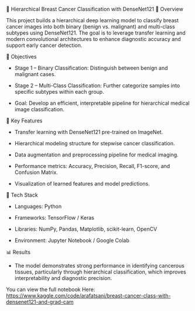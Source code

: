 🧠 Hierarchical Breast Cancer Classification with DenseNet121
📘 Overview

This project builds a hierarchical deep learning model to classify breast cancer images into both binary (benign vs. malignant) and multi-class subtypes using DenseNet121. The goal is to leverage transfer learning and modern convolutional architectures to enhance diagnostic accuracy and support early cancer detection.

🎯 Objectives

- Stage 1 – Binary Classification: Distinguish between benign and malignant cases.

- Stage 2 – Multi-Class Classification: Further categorize samples into specific subtypes within each group.

- Goal: Develop an efficient, interpretable pipeline for hierarchical medical image classification.

🧩 Key Features

- Transfer learning with DenseNet121 pre-trained on ImageNet.

- Hierarchical modeling structure for stepwise cancer classification.

- Data augmentation and preprocessing pipeline for medical imaging.

- Performance metrics: Accuracy, Precision, Recall, F1-score, and Confusion Matrix.

- Visualization of learned features and model predictions.

🧰 Tech Stack

- Languages: Python

- Frameworks: TensorFlow / Keras

- Libraries: NumPy, Pandas, Matplotlib, scikit-learn, OpenCV

- Environment: Jupyter Notebook / Google Colab

📊 Results

- The model demonstrates strong performance in identifying cancerous tissues, particularly through hierarchical classification, which improves interpretability and diagnostic precision.

You can view the full notebook Here: https://www.kaggle.com/code/arafatsani/breast-cancer-class-with-densenet121-and-grad-cam
